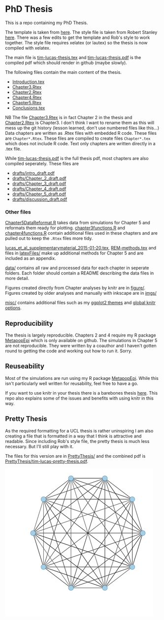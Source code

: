 PhD Thesis
===========

This is a repo containing my PhD Thesis.

The template is taken from [here](https://github.com/ucl/ucl-latex-thesis-templates).
The style file is taken from Robert Stanley [here](https://github.com/robjstan/latex-phdthesis).
There was a few edits to get the template and Rob's style to work together.
The style file requires xelatex (or lautex) so the thesis is now compiled with xelatex.

The main file is [tim-lucas-thesis.tex](tim-lucas-thesis.tex) and [tim-lucas-thesis.pdf](tim-lucas-thesis.pdf) is the compiled pdf which should render in github (maybe slowly).

The following files contain the main content of the thesis.
- [Introduction.tex](Introduction.tex)
- [Chapter3.Rtex](Chapter3.Rtex)
- [Chapter2.Rtex](Chapter2.Rtex)
- [Chapter4.Rtex](Chapter4.Rtex)
- [Chapter5.Rtex](Chapter5.Rtex)
- [Conclusions.tex](Conclusions.tex)

NB The file [Chapter3.Rtex](Chapter3.Rtex) is in fact Chapter 2 in the thesis and [Chapter2.Rtex](Chapter2.Rtex) is Chapter3. 
I don't think I want to rename them as this will mess up the git history (lesson learned, don't use numbered files like this...)
Data chapters are written as .Rtex files with embedded R code. 
These files are `Chapter*.Rtex`.
These files are compiled to create files `Chapter*.tex` which does not include R code.
Text only chapters are written directly in a .tex file.

While [tim-lucas-thesis.pdf](tim-lucas-thesis.pdf) is the full thesis pdf, most chapters are also compiled seperately. These files are 

- [drafts/intro_draft.pdf](intro_draft.pdf)
- [drafts/Chapter_2_draft.pdf](drafts/Chapter_2_draft.pdf)
- [drafts/Chapter_3_draft.pdf](drafts/Chapter_3_draft.pdf)
- [drafts/Chapter_4_draft.pdf](drafts/Chapter_4_draft.pdf)
- [drafts/Chapter_5_draft.pdf](drafts/Chapter_5_draft.pdf)
- [drafts/discussion_draft.pdf](drafts/discussion_draft.pdf)

### Other files

[Chapter5DataReformat.R](Chapter5DataReformat.R) takes data from simulations for Chapter 5 and reformats them ready for plotting.
[chapter3functions.R](chapter3functions.R) and [chapter4functions.R](chapter4functions.R) contain additional files used in these chapters and are pulled out to keep the `.Rtex` files more tidy.

[lucas_et_al_supplementarymaterial_2015-01-20.tex](lucas_et_al_supplementarymaterial_2015-01-20.tex), [REM-methods.tex](REM-methods.tex) and files in [latexFiles/](latexFiles/) make up additional methods for Chapter 5 and are included as an appendix.

[data/](data/) contains all raw and processed data for each chapter in seperate folders.
Each folder should contain a README describing the data files in more detail.

Figures created directly from Chapter analyses by knitr are in [figure/](figure/).
Figures created by older analyses and manually with inkscape are in [imgs/](imgs/)

[misc/](misc/) contains additional files such as my [ggplot2 themes](misc/theme_tcdl.R) and [global knitr options](misc/KnitrOptions.R).

Reproducibility
----------------

The thesis is largely reproducible. 
Chapters 2 and 4 require my R package [MetapopEpi](https://github.com/timcdlucas/MetapopEpi) which is only available on github.
The simulations in Chapter 5 are not reproducible. 
They were written by a coauthor and I haven't gotten round to getting the code and working out how to run it.
Sorry.


Reuseability
------------
Most of the simulations are run using my R package [MetapopEpi](https://github.com/timcdlucas/MetapopEpi). 
While this isn't particularly well written for reusability, feel free to have a go.

If you want to use knitr in your thesis there is a barebones thesis [here](https://github.com/timcdlucas/knitr-thesis). 
This repo also explains some of the issues and benefits with using knitr in this way.


Pretty Thesis
-------------

As the required formatting for a UCL thesis is rather uninspiring I am also creating a file that is formatted in a way that I think is attractive and readable.
Since including Rob's style file, the pretty thesis is much less necessary. 
But I'll still play with it.

The files for this version are in [PrettyThesis/](PrettyThesis/) and the combined pdf is [PrettyThesis/tim-lucas-pretty-thesis.pdf](PrettyThesis/tim-lucas-pretty-thesis.pdf).


![Network image](/imgs/fullyConnected.png)
